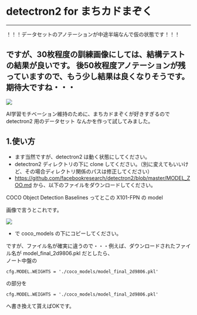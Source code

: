 # detectron2 for まちカドまぞく  

---
！！！データセットのアノテーションが中途半端なんで仮の状態です！！！

ですが、30枚程度の訓練画像にしては、結構テストの結果が良いです。
後50枚程度アノテーションが残っていますので、もう少し結果は良くなりそうです。
期待大ですね・・・
---

<img src=https://user-images.githubusercontent.com/33882378/79041969-d4473e00-7c2e-11ea-9072-b24d55bb4762.jpg>

AI学習モチベーション維持のために、まちカドまぞくが好きすぎるので detectron2 用のデータセット
なんかを作って試してみました。

## 1.使い方
* ます当然ですが、detectron2 は動く状態にしてください。
* detectron2 ディレクトリの下に clone してください。（別に変えてもいいけど、その場合ディレクトリ関係のパスは修正してください）
* https://github.com/facebookresearch/detectron2/blob/master/MODEL_ZOO.md から、以下のファイルをダウンロードしてください。

COCO Object Detection Baselines ってとこの X101-FPN の model

画像で言うとこれです。

<img src=https://user-images.githubusercontent.com/33882378/79042089-c2b26600-7c2f-11ea-9630-69cef399b497.jpg>

* で coco_models の下にコピーしてください。

ですが、ファイル名が確実に違うので・・・例えば、ダウンロードされたファイル名が model_final_2d9806.pkl だとしたら、</br>
ノート中盤の

```
cfg.MODEL.WEIGHTS = './coco_models/model_final_2d9806.pkl'
```
の部分を
```
cfg.MODEL.WEIGHTS = './coco_models/model_final_2d9806.pkl'
```

へ書き換えて貰えばOKです。